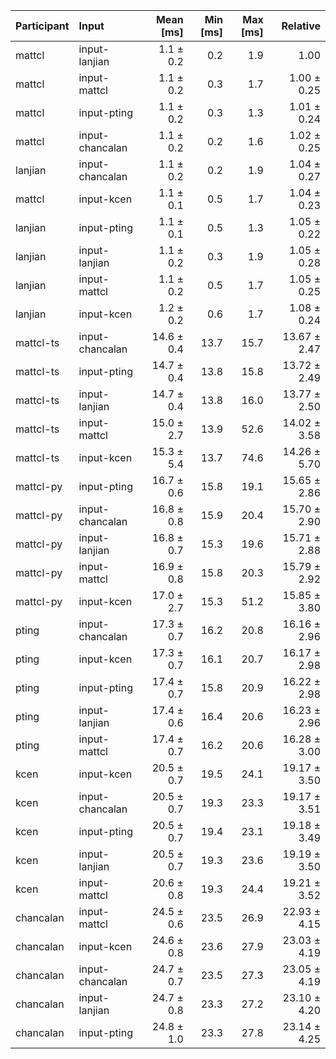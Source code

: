 | Participant | Input | Mean [ms] | Min [ms] | Max [ms] | Relative |
|:---|:---|---:|---:|---:|---:|
| mattcl | input-lanjian | 1.1 ± 0.2 | 0.2 | 1.9 | 1.00 |
| mattcl | input-mattcl | 1.1 ± 0.2 | 0.3 | 1.7 | 1.00 ± 0.25 |
| mattcl | input-pting | 1.1 ± 0.2 | 0.3 | 1.3 | 1.01 ± 0.24 |
| mattcl | input-chancalan | 1.1 ± 0.2 | 0.2 | 1.6 | 1.02 ± 0.25 |
| lanjian | input-chancalan | 1.1 ± 0.2 | 0.2 | 1.9 | 1.04 ± 0.27 |
| mattcl | input-kcen | 1.1 ± 0.1 | 0.5 | 1.7 | 1.04 ± 0.23 |
| lanjian | input-pting | 1.1 ± 0.1 | 0.5 | 1.3 | 1.05 ± 0.22 |
| lanjian | input-lanjian | 1.1 ± 0.2 | 0.3 | 1.9 | 1.05 ± 0.28 |
| lanjian | input-mattcl | 1.1 ± 0.2 | 0.5 | 1.7 | 1.05 ± 0.25 |
| lanjian | input-kcen | 1.2 ± 0.2 | 0.6 | 1.7 | 1.08 ± 0.24 |
| mattcl-ts | input-chancalan | 14.6 ± 0.4 | 13.7 | 15.7 | 13.67 ± 2.47 |
| mattcl-ts | input-pting | 14.7 ± 0.4 | 13.8 | 15.8 | 13.72 ± 2.49 |
| mattcl-ts | input-lanjian | 14.7 ± 0.4 | 13.8 | 16.0 | 13.77 ± 2.50 |
| mattcl-ts | input-mattcl | 15.0 ± 2.7 | 13.9 | 52.6 | 14.02 ± 3.58 |
| mattcl-ts | input-kcen | 15.3 ± 5.4 | 13.7 | 74.6 | 14.26 ± 5.70 |
| mattcl-py | input-pting | 16.7 ± 0.6 | 15.8 | 19.1 | 15.65 ± 2.86 |
| mattcl-py | input-chancalan | 16.8 ± 0.8 | 15.9 | 20.4 | 15.70 ± 2.90 |
| mattcl-py | input-lanjian | 16.8 ± 0.7 | 15.3 | 19.6 | 15.71 ± 2.88 |
| mattcl-py | input-mattcl | 16.9 ± 0.8 | 15.8 | 20.3 | 15.79 ± 2.92 |
| mattcl-py | input-kcen | 17.0 ± 2.7 | 15.3 | 51.2 | 15.85 ± 3.80 |
| pting | input-chancalan | 17.3 ± 0.7 | 16.2 | 20.8 | 16.16 ± 2.96 |
| pting | input-kcen | 17.3 ± 0.7 | 16.1 | 20.7 | 16.17 ± 2.98 |
| pting | input-pting | 17.4 ± 0.7 | 15.8 | 20.9 | 16.22 ± 2.98 |
| pting | input-lanjian | 17.4 ± 0.6 | 16.4 | 20.6 | 16.23 ± 2.96 |
| pting | input-mattcl | 17.4 ± 0.7 | 16.2 | 20.6 | 16.28 ± 3.00 |
| kcen | input-kcen | 20.5 ± 0.7 | 19.5 | 24.1 | 19.17 ± 3.50 |
| kcen | input-chancalan | 20.5 ± 0.7 | 19.3 | 23.3 | 19.17 ± 3.51 |
| kcen | input-pting | 20.5 ± 0.7 | 19.4 | 23.1 | 19.18 ± 3.49 |
| kcen | input-lanjian | 20.5 ± 0.7 | 19.3 | 23.6 | 19.19 ± 3.50 |
| kcen | input-mattcl | 20.6 ± 0.8 | 19.3 | 24.4 | 19.21 ± 3.52 |
| chancalan | input-mattcl | 24.5 ± 0.6 | 23.5 | 26.9 | 22.93 ± 4.15 |
| chancalan | input-kcen | 24.6 ± 0.8 | 23.6 | 27.9 | 23.03 ± 4.19 |
| chancalan | input-chancalan | 24.7 ± 0.7 | 23.5 | 27.3 | 23.05 ± 4.19 |
| chancalan | input-lanjian | 24.7 ± 0.8 | 23.3 | 27.2 | 23.10 ± 4.20 |
| chancalan | input-pting | 24.8 ± 1.0 | 23.3 | 27.8 | 23.14 ± 4.25 |
